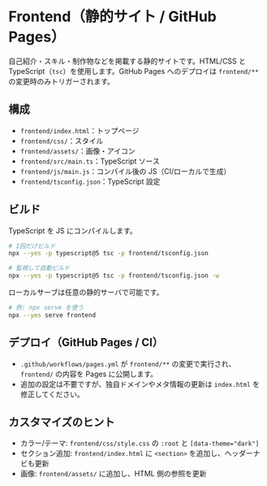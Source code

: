 # Frontend（静的サイト / GitHub Pages）

自己紹介・スキル・制作物などを掲載する静的サイトです。HTML/CSS と TypeScript（`tsc`）を使用します。GitHub Pages へのデプロイは `frontend/**` の変更時のみトリガーされます。

## 構成

- `frontend/index.html`：トップページ
- `frontend/css/`：スタイル
- `frontend/assets/`：画像・アイコン
- `frontend/src/main.ts`：TypeScript ソース
- `frontend/js/main.js`：コンパイル後の JS（CI/ローカルで生成）
- `frontend/tsconfig.json`：TypeScript 設定

## ビルド

TypeScript を JS にコンパイルします。

```bash
# 1回だけビルド
npx --yes -p typescript@5 tsc -p frontend/tsconfig.json

# 監視して自動ビルド
npx --yes -p typescript@5 tsc -p frontend/tsconfig.json -w
```

ローカルサーブは任意の静的サーバで可能です。

```bash
# 例: npx serve を使う
npx --yes serve frontend
```

## デプロイ（GitHub Pages / CI）

- `.github/workflows/pages.yml` が `frontend/**` の変更で実行され、`frontend/` の内容を Pages に公開します。
- 追加の設定は不要ですが、独自ドメインやメタ情報の更新は `index.html` を修正してください。

## カスタマイズのヒント

- カラー/テーマ: `frontend/css/style.css` の `:root` と `[data-theme="dark"]`
- セクション追加: `frontend/index.html` に `<section>` を追加し、ヘッダーナビも更新
- 画像: `frontend/assets/` に追加し、HTML 側の参照を更新
